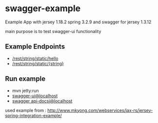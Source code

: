 # swagger-example
Example App with jersey 1.18.2 spring 3.2.9 and swagger for jersey 1.3.12

main purpose is to test swagger-ui functionality

Example Endpoints
-----------------
 * [/rest/string/static/hello](http://localhost:8080/rest/string/static/hello)
 * [/rest/string/static/{string}](http://localhost:8080/rest/string/static/test)

Run example
-----------
 * mvn jetty:run
 * [swagger-ui@localhost](http://localhost:8080/webjars/swagger-ui/2.0.24/index.html)
 * [swagger api-docsi@localhost](http://localhost:8080/api-docs)

used example from : http://www.mkyong.com/webservices/jax-rs/jersey-spring-integration-example/
